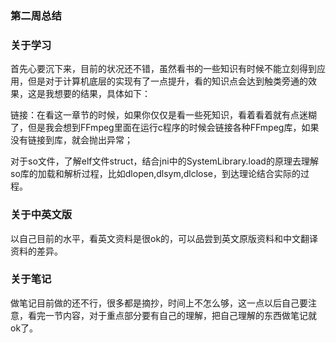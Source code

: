 ### 第二周总结

### 关于学习
首先心要沉下来，目前的状况还不错，虽然看书的一些知识有时候不能立刻得到应用，但是对于计算机底层的实现有了一点提升，看的知识点会达到触类旁通的效果，这是我想要的结果，具体如下：

链接：在看这一章节的时候，如果你仅仅是看一些死知识，看着看着就有点迷糊了，但是我会想到FFmpeg里面在运行c程序的时候会链接各种FFmpeg库，如果没有链接到库，就会抛出异常；

对于so文件，了解elf文件struct，结合jni中的SystemLibrary.load的原理去理解so库的加载和解析过程，比如dlopen,dlsym,dlclose，到达理论结合实际的过程。


### 关于中英文版

以自己目前的水平，看英文资料是很ok的，可以品尝到英文原版资料和中文翻译资料的差异。

### 关于笔记

做笔记目前做的还不行，很多都是摘抄，时间上不怎么够，这一点以后自己要注意，看完一节内容，对于重点部分要有自己的理解，把自己理解的东西做笔记就ok了。